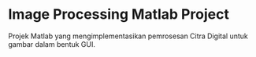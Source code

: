 # Image Processing Matlab Project

Projek Matlab yang mengimplementasikan pemrosesan Citra Digital untuk gambar dalam bentuk GUI.

